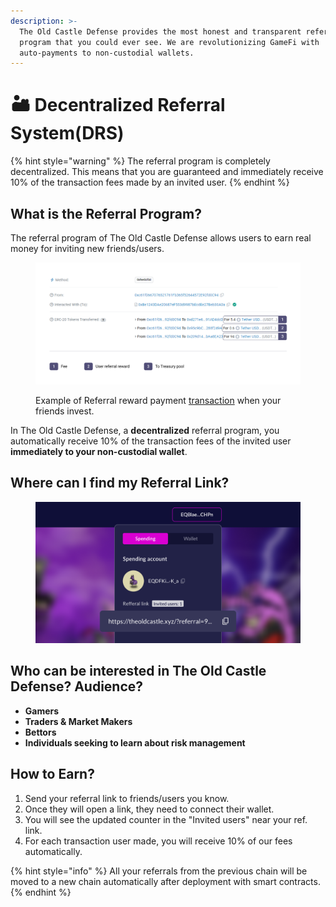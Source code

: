 ```yaml
---
description: >-
  The Old Castle Defense provides the most honest and transparent referral
  program that you could ever see. We are revolutionizing GameFi with
  auto-payments to non-custodial wallets.
---
```


# 🏜 Decentralized Referral System(DRS)

{% hint style="warning" %}
The referral program is completely decentralized. This means that you are guaranteed and immediately receive 10% of the transaction fees made by an invited user.
{% endhint %}

## What is the Referral Program?

The referral program of The Old Castle Defense allows users to earn real money for inviting new friends/users.

<figure><img src=".gitbook/assets/Referral Program (1).png" alt=""><figcaption><p>Example of Referral reward payment <a href="https://goerli.etherscan.io/tx/0x5f0651a728a6b932985b47cb32b29ff5eff8b7463be5161ead124a11e98b4130">transaction</a> when your friends invest.</p></figcaption></figure>

In The Old Castle Defense, a **decentralized** referral program, you automatically receive 10% of the transaction fees of the invited user **immediately to your non-custodial wallet**.

## Where can I find my Referral Link?

<figure><img src=".gitbook/assets/What is the Referral Program_.png" alt=""><figcaption></figcaption></figure>

## Who can be interested in The Old Castle Defense? Audience?

* **Gamers**
* **Traders & Market Makers**
* **Bettors**
* **Individuals seeking to learn about risk management**

## How to Earn?

1. Send your referral link to friends/users you know.
2. Once they will open a link, they need to connect their wallet.
3. You will see the updated counter in the "Invited users" near your ref. link.
4. For each transaction user made, you will receive 10% of our fees automatically.



{% hint style="info" %}
All your referrals from the previous chain will be moved to a new chain automatically after deployment with smart contracts.
{% endhint %}




